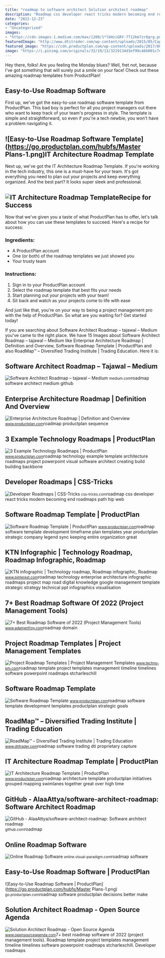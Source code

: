 ```yaml
---
title: "roadmap to software architect Solution architect roadmap"
description: "Roadmap css developer react tricks modern becoming end roadmaps path hip web"
date: "2022-12-23"
categories:
- "Uncategorized"
images:
- "https://cdn-images-1.medium.com/max/1200/1*lbHziGRY-7T12km7zrQqrg.png"
featuredImage: "http://www.dtitrader.com/wp-content/uploads/2015/05/Capture.png"
featured_image: "https://cdn.productplan.com/wp-content/uploads/2017/08/Software-Roadmap-Thumbnail.png"
image: "https://i.pinimg.com/originals/32/19/13/3219134d3ef99c46b001c7e9071bbc9f.jpg"
---
```


Hey there, folks! Are you feeling the Monday blues? Well, fret not, because I've got something that will surely put a smile on your face! Check out these amazing roadmap templates from ProductPlan!

Easy-to-Use Roadmap Software
----------------------------

First up, we've got the easy-to-use roadmap software template from ProductPlan. This bad boy is perfect for all you project managers out there who want to keep track of your team's progress in style. The template is simple and straightforward, so even if you're a tech newbie, you won't have a problem navigating it.

![Easy-to-Use Roadmap Software Template](https://go.productplan.com/hubfs/Master Plans-1.png)IT Architecture Roadmap Template
--------------------------------

Next up, we've got the IT Architecture Roadmap Template. If you're working in the tech industry, this one is a must-have for your team. It's got everything you need to plan out your projects and keep everything organized. And the best part? It looks super sleek and professional.

![IT Architecture Roadmap Template](https://www.productplan.com/uploads/templates/IT-Architecture-Roadmap-Template.png)Recipe for Success
------------------

Now that we've given you a taste of what ProductPlan has to offer, let's talk about how you can use these templates to succeed. Here's a recipe for success:

### Ingredients:

- A ProductPlan account
- One (or both) of the roadmap templates we just showed you
- Your trusty team

### Instructions:

1. Sign in to your ProductPlan account
2. Select the roadmap template that best fits your needs
3. Start planning out your projects with your team!
4. Sit back and watch as your projects come to life with ease

And just like that, you're on your way to being a project management pro with the help of ProductPlan. So what are you waiting for? Get started today!

If you are searching about Software Architect Roadmap – tajawal – Medium you've came to the right place. We have 15 Images about Software Architect Roadmap – tajawal – Medium like Enterprise Architecture Roadmap | Definition and Overview, Software Roadmap Template | ProductPlan and also RoadMap™ – Diversified Trading Institute | Trading Education. Here it is:

Software Architect Roadmap – Tajawal – Medium
---------------------------------------------

 ![Software Architect Roadmap – tajawal – Medium](https://cdn-images-1.medium.com/max/1200/1*lbHziGRY-7T12km7zrQqrg.png) <small>medium.com</small>roadmap software architect medium github

Enterprise Architecture Roadmap | Definition And Overview
---------------------------------------------------------

 ![Enterprise Architecture Roadmap | Definition and Overview](https://cdn.productplan.com/wp-content/uploads/2019/06/Enterprise-Architecture-Roadmap-1024x536.png) <small>www.productplan.com</small>roadmap productplan sequence

3 Example Technology Roadmaps | ProductPlan
-------------------------------------------

 ![3 Example Technology Roadmaps | ProductPlan](https://cdn.productplan.com/wp-content/uploads/2016/02/architecture-roadmap-template.png) <small>www.productplan.com</small>roadmap technology example template architecture roadmaps project powerpoint visual software architect creating build building backbone

Developer Roadmaps | CSS-Tricks
-------------------------------

 ![Developer Roadmaps | CSS-Tricks](https://css-tricks.com/wp-content/uploads/2018/07/react-roadmap.png) <small>css-tricks.com</small>roadmap css developer react tricks modern becoming end roadmaps path hip web

Software Roadmap Template | ProductPlan
---------------------------------------

 ![Software Roadmap Template | ProductPlan](https://www.productplan.com/uploads/templates/Software-Roadmap-Template.png) <small>www.productplan.com</small>roadmap software template development timeframe plan templates year productplan strategic company legend sync keeping entire organization great

KTN Infographic | Technology Roadmap, Roadmap Infographic, Roadmap
------------------------------------------------------------------

 ![KTN infographic | Technology roadmap, Roadmap infographic, Roadmap](https://i.pinimg.com/originals/32/19/13/3219134d3ef99c46b001c7e9071bbc9f.jpg) <small>www.pinterest.com</small>roadmap technology enterprise architecture infographic roadmaps project map road digital knowledge google management template strategic strategy technical ppt infographics visualisation

7+ Best Roadmap Software Of 2022 (Project Management Tools)
-----------------------------------------------------------

 ![7+ Best Roadmap Software of 2022 (Project Management Tools)](https://www.adamenfroy.com/wp-content/uploads/roadmap-planner-homepage-1.jpeg) <small>www.adamenfroy.com</small>roadmap domain

Project Roadmap Templates | Project Management Templates
--------------------------------------------------------

 ![Project Roadmap Templates | Project Management Templates](https://1.bp.blogspot.com/-IHkm-gE2kEU/W_5nswJEXJI/AAAAAAAABW4/5fpQLCyuUas5WbxNajeNqqa7mLfCoySwwCLcBGAs/s1600/Project-Roadmap-Template.png) <small>www.techno-pm.com</small>roadmap template project templates management timeline timelines software powerpoint roadmaps stcharleschill

Software Roadmap Template
-------------------------

 ![Software Roadmap Template](https://cdn.productplan.com/wp-content/uploads/2017/08/Software-Roadmap-Thumbnail.png) <small>www.productplan.com</small>roadmap software template development templates productplan strategic goals

RoadMap™ – Diversified Trading Institute | Trading Education
------------------------------------------------------------

 ![RoadMap™ – Diversified Trading Institute | Trading Education](http://www.dtitrader.com/wp-content/uploads/2015/05/Capture.png) <small>www.dtitrader.com</small>roadmap software trading dti proprietary capture

IT Architecture Roadmap Template | ProductPlan
----------------------------------------------

 ![IT Architecture Roadmap Template | ProductPlan](https://www.productplan.com/uploads/templates/IT-Architecture-Roadmap-Template.png) <small>www.productplan.com</small>roadmap architecture template productplan initiatives grouped mapping swimlanes together great over high time

GitHub - AlaaAttya/software-architect-roadmap: Software Architect Roadmap
-------------------------------------------------------------------------

 ![GitHub - AlaaAttya/software-architect-roadmap: Software architect roadmap](https://opengraph.githubassets.com/3b1590ed470456475d298de64d20b3d3284732f013de702f397d4238615da9ae/AlaaAttya/software-architect-roadmap) <small>github.com</small>roadmap

Online Roadmap Software
-----------------------

 ![Online Roadmap Software](https://online.visual-paradigm.com/images/features/roadmap-software/roadmap-software.png) <small>online.visual-paradigm.com</small>roadmap software

Easy-to-Use Roadmap Software | ProductPlan
------------------------------------------

 ![Easy-to-Use Roadmap Software | ProductPlan](https://go.productplan.com/hubfs/Master Plans-1.png) <small>go.productplan.com</small>roadmap software productplan decisions better make

Solution Architect Roadmap - Open Source Agenda
-----------------------------------------------

 ![Solution Architect Roadmap - Open Source Agenda](http://www.plantuml.com/plantuml/proxy?cache=no&src=https://raw.githubusercontent.com/vvsevolodovich/solution-architect-roadmap/main/roadmap-en.puml) <small>www.opensourceagenda.com</small>7+ best roadmap software of 2022 (project management tools). Roadmap template project templates management timeline timelines software powerpoint roadmaps stcharleschill. Developer roadmaps
